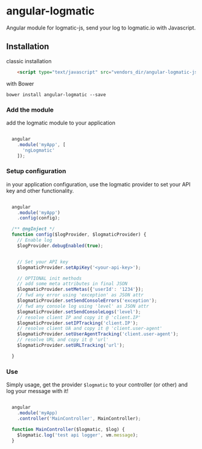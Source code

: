 # angular-logmatic

Angular module for logmatic-js, send your log to logmatic.io with Javascript.


## Installation

classic installation
```html
    <script type="text/javascript" src="vendors_dir/angular-logmatic-js/dist/angular-logmatic.min.js"></script>
```

with Bower
```
bower install angular-logmatic --save
```

### Add the module

add the logmatic module to your application
```javascript

  angular
    .module('myApp', [
      'ngLogmatic'
    ]);

```

### Setup configuration

in your application configuration, use the logmatic provider to set your API key and other functionality.
```javascript

  angular
    .module('myApp')
    .config(config);

  /** @ngInject */
  function config($logProvider, $logmaticProvider) {
    // Enable log
    $logProvider.debugEnabled(true);


    // Set your API key
    $logmaticProvider.setApiKey('<your-api-key>');

    // OPTIONAL init methods
    // add some meta attributes in final JSON
    $logmaticProvider.setMetas({'userId': '1234'});
    // fwd any error using 'exception' as JSON attr
    $logmaticProvider.setSendConsoleErrors('exception');
    // fwd any console log using 'level' as JSON attr
    $logmaticProvider.setSendConsoleLogs('level');
    // resolve client IP and copy it @ 'client.IP'
    $logmaticProvider.setIPTracking('client.IP');
    // resolve client UA and copy it @ 'client.user-agent'
    $logmaticProvider.setUserAgentTracking('client.user-agent');
    // resolve URL and copy it @ 'url'
    $logmaticProvider.setURLTracking('url');

  }

```

### Use

Simply usage, get the provider `$logmatic` to your controller (or other) and log your message with it!
```javascript

  angular
    .module('myApp)
    .controller('MainController', MainController);

  function MainController($logmatic, $log) {
    $logmatic.log('test api logger', vm.message);
  }

```